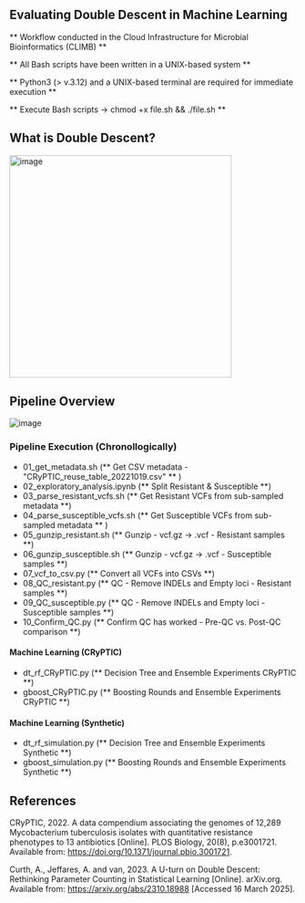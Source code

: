 ## Evaluating Double Descent in Machine Learning

** Workflow conducted in the Cloud Infrastructure for Microbial Bioinformatics (CLIMB) **

** All Bash scripts have been written in a UNIX-based system ** 

** Python3 (> v.3.12) and a UNIX-based terminal are required for immediate execution ** 

** Execute Bash scripts -> chmod +x file.sh && ./file.sh ** 

## What is Double Descent? 
<img width="390" alt="image" src="https://github.com/user-attachments/assets/72c0717a-0e50-4e0b-a1a4-0509d05c1dba" />


## Pipeline Overview
![image](https://github.com/user-attachments/assets/d70a4fe1-68fa-4541-bceb-c507b3434616)

### Pipeline Execution (Chronollogically)



- 01_get_metadata.sh (** Get CSV metadata - "CRyPTIC_reuse_table_20221019.csv" ** )
- 02_exploratory_analysis.ipynb (** Split Resistant & Susceptible **)
- 03_parse_resistant_vcfs.sh (** Get Resistant VCFs from sub-sampled metadata **)
- 04_parse_susceptible_vcfs.sh (** Get Susceptible VCFs from sub-sampled metadata ** )
- 05_gunzip_resistant.sh (** Gunzip - vcf.gz -> .vcf - Resistant samples **)
- 06_gunzip_susceptible.sh (** Gunzip - vcf.gz -> .vcf - Susceptible samples **)
- 07_vcf_to_csv.py (** Convert all VCFs into CSVs **)
- 08_QC_resistant.py (** QC - Remove INDELs and Empty loci - Resistant samples **)
- 09_QC_susceptible.py (** QC - Remove INDELs and Empty loci - Susceptible samples **)
- 10_Confirm_QC.py (** Confirm QC has worked - Pre-QC vs. Post-QC comparison **)
#### Machine Learning (CRyPTIC)
-  dt_rf_CRyPTIC.py (** Decision Tree and Ensemble Experiments CRyPTIC **)
-  gboost_CRyPTIC.py (** Boosting Rounds and Ensemble Experiments CRyPTIC **)
#### Machine Learning (Synthetic)
-  dt_rf_simulation.py (** Decision Tree and Ensemble Experiments Synthetic **)
-  gboost_simulation.py (** Boosting Rounds and Ensemble Experiments Synthetic **)

## References
CRyPTIC, 2022. A data compendium associating the genomes of 12,289 Mycobacterium tuberculosis isolates with quantitative resistance phenotypes to 13 antibiotics [Online]. PLOS Biology, 20(8), p.e3001721. Available from: https://doi.org/10.1371/journal.pbio.3001721.

Curth, A., Jeffares, A. and van, 2023. A U-turn on Double Descent: Rethinking Parameter Counting in Statistical Learning [Online]. arXiv.org. Available from: https://arxiv.org/abs/2310.18988 [Accessed 16 March 2025].
